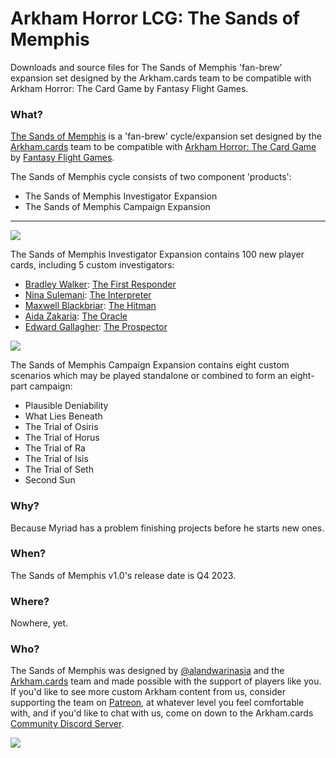 # Arkham Horror LCG: The Sands of Memphis
Downloads and source files for The Sands of Memphis 'fan-brew' expansion set designed by the Arkham.cards team to be compatible with Arkham Horror: The Card Game by Fantasy Flight Games.

### What?
[The Sands of Memphis](https://www.arkham.cards/trials-of-memphis) is a 'fan-brew' cycle/expansion set designed by the [Arkham.cards](https://patreon.com/arkhamdotcards) team to be compatible with [Arkham Horror: The Card Game](https://www.fantasyflightgames.com/en/products/arkham-horror-the-card-game/) by [Fantasy Flight Games](https://www.fantasyflightgames.com/).

The Sands of Memphis cycle consists of two component 'products':

- The Sands of Memphis Investigator Expansion
- The Sands of Memphis Campaign Expansion

---

![](https://raw.githubusercontent.com/ArkhamDotCards/thetrialsofmemphis/main/product/enUS/memphis-boxart-investigator.png)

The Sands of Memphis Investigator Expansion contains 100 new player cards, including 5 custom investigators:
- [Bradley Walker](#): [The First Responder](#)
- [Nina Sulemani](#): [The Interpreter](#)
- [Maxwell Blackbriar](#): [The Hitman](#)
- [Aida Zakaria](#): [The Oracle](#)
- [Edward Gallagher](#): [The Prospector](#)

![]([#](https://raw.githubusercontent.com/ArkhamDotCards/thetrialsofmemphis/main/product/enUS/memphis-boxart-campaign.png))

The Sands of Memphis Campaign Expansion contains eight custom scenarios which may be played standalone or combined to form an eight-part campaign:

- Plausible Deniability
- What Lies Beneath
- The Trial of Osiris
- The Trial of Horus
- The Trial of Ra
- The Trial of Isis
- The Trial of Seth
- Second Sun

### Why?
Because Myriad has a problem finishing projects before he starts new ones.

### When?
The Sands of Memphis v1.0's release date is Q4 2023.

### Where?

Nowhere, yet.

### Who?
The Sands of Memphis was designed by [@alandwarinasia](https://twitter.com/alandwarinasia) and the [Arkham.cards](https://arkham.cards) team and made possible with the support of players like you. If you'd like to see more custom Arkham content from us, consider supporting the team on [Patreon](https://patreon.com/arkhamdotcards), at whatever level you feel comfortable with, and if you'd like to chat with us, come on down to the Arkham.cards [Community Discord Server](https://discord.gg/xEZ5FwKrNS).

[![](https://legacy.theskepticsguide.org/wp-content/uploads/2018/03/becomeAPatronBanner.png)](https://patreon.com/arkhamdotcards)
